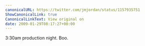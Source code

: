 ```yaml
---
canonicalURL: https://twitter.com/jmjordan/status/1157935751
ShowCanonicalLink: true
CanonicalLinkText: View original on
date: 2009-01-29T08:17:27+00:00
---
```

3:30am production night. Boo.
